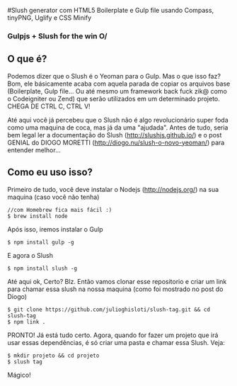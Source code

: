 #Slush generator com HTML5 Boilerplate e Gulp file usando Compass, tinyPNG, Uglify e CSS Minify 

### Gulpjs + Slush for the win O/


## O que é?
Podemos dizer que o Slush é o Yeoman para o Gulp. Mas o que isso faz? Bom, ele básicamente acaba com aquela parada de copiar os arquivos base (Boilerplate, Gulp file… Ou até mesmo um framework back fuck zik@ como o Codeigniter ou Zend) que serão utilizados em um determinado projeto. CHEGA DE CTRL C, CTRL V!

Até aqui você já percebeu que o Slush não é algo revolucionário super foda como uma maquina de coca, mas já da uma "ajudada". Antes de tudo, seria bem legal ler a documentação do Slush (http://slushjs.github.io/) e o post GENIAL do DIOGO MORETTI (http://diogo.nu/slush-o-novo-yeoman/) para entender melhor...


## Como eu uso isso?
Primeiro de tudo, você deve instalar o Nodejs (http://nodejs.org/) na sua maquina (caso você não tenha)

	//com Homebrew fica mais fácil :)
	$ brew install node

Após isso, iremos instalar o Gulp

	$ npm install gulp -g
	
E agora o Slush

	$ npm install slush -g

Até aqui ok, Certo? Blz. Então vamos clonar esse repositorio e criar um link para chamar essa slush na nossa maquina (como foi mostrado no post do Diogo)

	$ git clone https://github.com/julioghisloti/slush-tag.git && cd slush-tag
	$ npm link .
	
PRONTO! Já está tudo certo. Agora, quando for fazer um projeto que irá usar essas dependências, é só criar uma pasta e chamar essa Slush. Veja:
	
	$ mkdir projeto && cd projeto
	$ slush tag
	
Mágico!